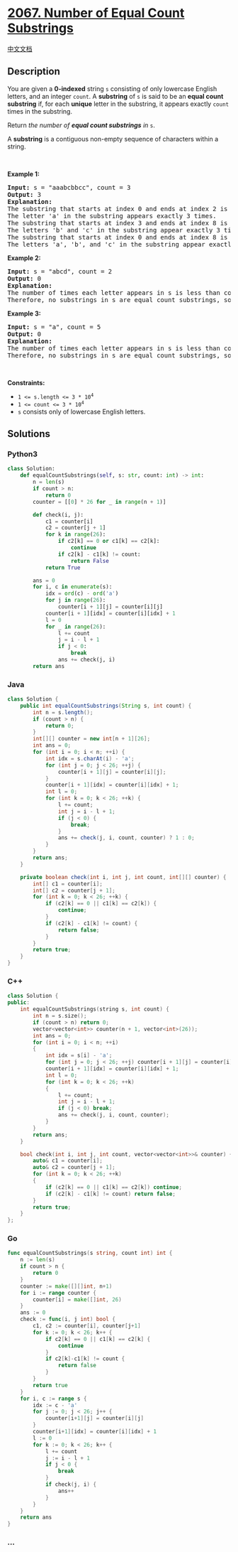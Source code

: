 # [2067. Number of Equal Count Substrings](https://leetcode.com/problems/number-of-equal-count-substrings)

[中文文档](/solution/2000-2099/2067.Number%20of%20Equal%20Count%20Substrings/README.md)

## Description

<p>You are given a <strong>0-indexed</strong> string <code>s</code> consisting of only lowercase English letters, and an integer <code>count</code>. A <strong>substring</strong> of <code>s</code> is said to be an <strong>equal count substring</strong> if, for each <strong>unique</strong> letter in the substring, it appears exactly <code>count</code> times in the substring.</p>

<p>Return <em>the number of <strong>equal count substrings</strong> in </em><code>s</code>.</p>

<p>A <strong>substring</strong> is a contiguous non-empty sequence of characters within a string.</p>

<p>&nbsp;</p>
<p><strong>Example 1:</strong></p>

<pre>
<strong>Input:</strong> s = &quot;aaabcbbcc&quot;, count = 3
<strong>Output:</strong> 3
<strong>Explanation:</strong>
The substring that starts at index 0 and ends at index 2 is &quot;aaa&quot;.
The letter &#39;a&#39; in the substring appears exactly 3 times.
The substring that starts at index 3 and ends at index 8 is &quot;bcbbcc&quot;.
The letters &#39;b&#39; and &#39;c&#39; in the substring appear exactly 3 times.
The substring that starts at index 0 and ends at index 8 is &quot;aaabcbbcc&quot;.
The letters &#39;a&#39;, &#39;b&#39;, and &#39;c&#39; in the substring appear exactly 3 times.
</pre>

<p><strong>Example 2:</strong></p>

<pre>
<strong>Input:</strong> s = &quot;abcd&quot;, count = 2
<strong>Output:</strong> 0
<strong>Explanation:</strong>
The number of times each letter appears in s is less than count.
Therefore, no substrings in s are equal count substrings, so return 0.
</pre>

<p><strong>Example 3:</strong></p>

<pre>
<strong>Input:</strong> s = &quot;a&quot;, count = 5
<strong>Output:</strong> 0
<strong>Explanation:</strong>
The number of times each letter appears in s is less than count.
Therefore, no substrings in s are equal count substrings, so return 0</pre>

<p>&nbsp;</p>
<p><strong>Constraints:</strong></p>

<ul>
	<li><code>1 &lt;= s.length &lt;= 3 * 10<sup>4</sup></code></li>
	<li><code>1 &lt;= count &lt;= 3 * 10<sup>4</sup></code></li>
	<li><code>s</code> consists only of lowercase English letters.</li>
</ul>

## Solutions

<!-- tabs:start -->

### **Python3**

```python
class Solution:
    def equalCountSubstrings(self, s: str, count: int) -> int:
        n = len(s)
        if count > n:
            return 0
        counter = [[0] * 26 for _ in range(n + 1)]

        def check(i, j):
            c1 = counter[i]
            c2 = counter[j + 1]
            for k in range(26):
                if c2[k] == 0 or c1[k] == c2[k]:
                    continue
                if c2[k] - c1[k] != count:
                    return False
            return True

        ans = 0
        for i, c in enumerate(s):
            idx = ord(c) - ord('a')
            for j in range(26):
                counter[i + 1][j] = counter[i][j]
            counter[i + 1][idx] = counter[i][idx] + 1
            l = 0
            for _ in range(26):
                l += count
                j = i - l + 1
                if j < 0:
                    break
                ans += check(j, i)
        return ans
```

### **Java**

```java
class Solution {
    public int equalCountSubstrings(String s, int count) {
        int n = s.length();
        if (count > n) {
            return 0;
        }
        int[][] counter = new int[n + 1][26];
        int ans = 0;
        for (int i = 0; i < n; ++i) {
            int idx = s.charAt(i) - 'a';
            for (int j = 0; j < 26; ++j) {
                counter[i + 1][j] = counter[i][j];
            }
            counter[i + 1][idx] = counter[i][idx] + 1;
            int l = 0;
            for (int k = 0; k < 26; ++k) {
                l += count;
                int j = i - l + 1;
                if (j < 0) {
                    break;
                }
                ans += check(j, i, count, counter) ? 1 : 0;
            }
        }
        return ans;
    }

    private boolean check(int i, int j, int count, int[][] counter) {
        int[] c1 = counter[i];
        int[] c2 = counter[j + 1];
        for (int k = 0; k < 26; ++k) {
            if (c2[k] == 0 || c1[k] == c2[k]) {
                continue;
            }
            if (c2[k] - c1[k] != count) {
                return false;
            }
        }
        return true;
    }
}
```

### **C++**

```cpp
class Solution {
public:
    int equalCountSubstrings(string s, int count) {
        int n = s.size();
        if (count > n) return 0;
        vector<vector<int>> counter(n + 1, vector<int>(26));
        int ans = 0;
        for (int i = 0; i < n; ++i)
        {
            int idx = s[i] - 'a';
            for (int j = 0; j < 26; ++j) counter[i + 1][j] = counter[i][j];
            counter[i + 1][idx] = counter[i][idx] + 1;
            int l = 0;
            for (int k = 0; k < 26; ++k)
            {
                l += count;
                int j = i - l + 1;
                if (j < 0) break;
                ans += check(j, i, count, counter);
            }
        }
        return ans;
    }

    bool check(int i, int j, int count, vector<vector<int>>& counter) {
        auto& c1 = counter[i];
        auto& c2 = counter[j + 1];
        for (int k = 0; k < 26; ++k)
        {
            if (c2[k] == 0 || c1[k] == c2[k]) continue;
            if (c2[k] - c1[k] != count) return false;
        }
        return true;
    }
};
```

### **Go**

```go
func equalCountSubstrings(s string, count int) int {
	n := len(s)
	if count > n {
		return 0
	}
	counter := make([][]int, n+1)
	for i := range counter {
		counter[i] = make([]int, 26)
	}
	ans := 0
	check := func(i, j int) bool {
		c1, c2 := counter[i], counter[j+1]
		for k := 0; k < 26; k++ {
			if c2[k] == 0 || c1[k] == c2[k] {
				continue
			}
			if c2[k]-c1[k] != count {
				return false
			}
		}
		return true
	}
	for i, c := range s {
		idx := c - 'a'
		for j := 0; j < 26; j++ {
			counter[i+1][j] = counter[i][j]
		}
		counter[i+1][idx] = counter[i][idx] + 1
		l := 0
		for k := 0; k < 26; k++ {
			l += count
			j := i - l + 1
			if j < 0 {
				break
			}
			if check(j, i) {
				ans++
			}
		}
	}
	return ans
}
```

### **...**

```

```

<!-- tabs:end -->
